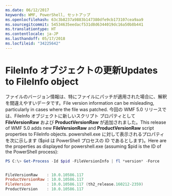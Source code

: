 ```yaml
---
ms.date: 06/12/2017
keywords: WMF, PowerShell, セットアップ
ms.openlocfilehash: 63c3b8237a9883b147380dfe9cb173107cea9aa9
ms.sourcegitcommit: 54534635eedacf531d8d6344019dc16a50b8b441
ms.translationtype: HT
ms.contentlocale: ja-JP
ms.lasthandoff: 05/17/2018
ms.locfileid: "34225642"
---
```

# <a name="updates-to-fileinfo-object"></a><span data-ttu-id="2c5ba-102">FileInfo オブジェクトの更新</span><span class="sxs-lookup"><span data-stu-id="2c5ba-102">Updates to FileInfo object</span></span>
<span data-ttu-id="2c5ba-103">ファイルのバージョン情報は、特にファイルにパッチが適用された場合に、解釈を間違えやすいデータです。</span><span class="sxs-lookup"><span data-stu-id="2c5ba-103">File version information can be misleading, particularly in cases where the file was patched.</span></span> <span data-ttu-id="2c5ba-104">今回の WMF 5.0 リリースでは、FileInfo オブジェクトに新しいスクリプト プロパティとして **FileVersionRaw** および **ProductVersionRaw** が追加されました。</span><span class="sxs-lookup"><span data-stu-id="2c5ba-104">This release of WMF 5.0 adds new **FileVersionRaw** and **ProductVersionRaw** script properties to FileInfo objects.</span></span> <span data-ttu-id="2c5ba-105">powershell.exe に対して表示されるプロパティを次に示します ($pid は PowerShell プロセスの ID であるとします)。</span><span class="sxs-lookup"><span data-stu-id="2c5ba-105">Here are the properties as displayed for powershell.exe (assuming $pid is the ID of the PowerShell process):</span></span>

```powershell
PS C:\> Get-Process -Id $pid -FileVersionInfo | fl *version* -Force


FileVersionRaw    : 10.0.10586.117
ProductVersionRaw : 10.0.10586.117
FileVersion       : 10.0.10586.117 (th2_release.160212-2359)
ProductVersion    : 10.0.10586.117
